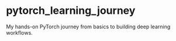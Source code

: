 # pytorch_learning_journey
My hands-on PyTorch journey from basics to building deep learning workflows.
